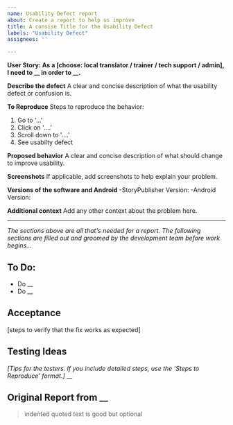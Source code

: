 ```yaml
---
name: Usability Defect report
about: Create a report to help us improve
title: A consise Title for the Usability Defect
labels: "Usability Defect"
assignees: ''

---
```

**User Story: As a [choose: local translator / trainer / tech support / admin], I need to __ in order to __.**

**Describe the defect**
A clear and concise description of what the usability defect or confusion is.

**To Reproduce**
Steps to reproduce the behavior:
1. Go to '...'
2. Click on '....'
3. Scroll down to '....'
4. See usabilty defect

**Proposed behavior**
A clear and concise description of what should change to improve usability.

**Screenshots**
If applicable, add screenshots to help explain your problem.

**Versions of the software and Android**
-StoryPublisher Version: 
-Android Version: 

**Additional context**
Add any other context about the problem here.

---
*The sections above are all that's needed for a report. The following sections are filled out and groomed by the development team before work begins...*
## To Do: 
* Do __
* Do __

## Acceptance
[steps to verify that the fix works as expected]

## Testing Ideas
*[Tips for the testers. If you include detailed steps, use the 'Steps to Reproduce' format.]*
__

## Original Report from __
> indented quoted text
> is good but optional
